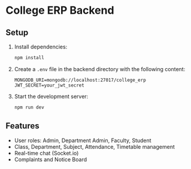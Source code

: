# College ERP Backend

## Setup

1. Install dependencies:
   ```bash
   npm install
   ```
2. Create a `.env` file in the backend directory with the following content:
   ```env
   MONGODB_URI=mongodb://localhost:27017/college_erp
   JWT_SECRET=your_jwt_secret
   ```
3. Start the development server:
   ```bash
   npm run dev
   ```

## Features
- User roles: Admin, Department Admin, Faculty, Student
- Class, Department, Subject, Attendance, Timetable management
- Real-time chat (Socket.io)
- Complaints and Notice Board 
